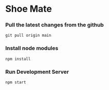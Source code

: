 # Shoe Mate

### Pull the latest changes from the github
    git pull origin main

### Install node modules
    npm install

### Run Development Server
    npm start
